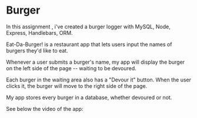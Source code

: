 # Burger

In this assignment , i've created a burger logger with MySQL, Node, Express, Handlebars, ORM. 

Eat-Da-Burger! is a restaurant app that lets users input the names of burgers they'd like to eat.

Whenever a user submits a burger's name, my app will display the burger on the left side of the page  -- waiting to be devoured.

Each burger in the waiting area also has a "Devour it" button. When the user clicks it, the burger will move to the right side of the page. 

My app stores every burger in a database, whether devoured or not. 

See below the video of the app:



